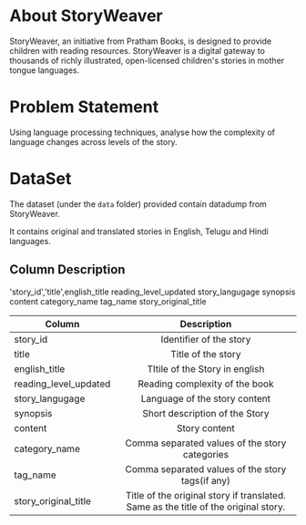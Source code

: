 # About StoryWeaver

StoryWeaver, an initiative from Pratham Books, is designed to provide children with reading resources.
StoryWeaver is a digital gateway to thousands of richly illustrated, open-licensed children's stories in mother tongue languages.

# Problem Statement

Using language processing techniques, analyse how the complexity of language changes across levels of the story.


# DataSet

The dataset (under the `data` folder) provided contain datadump from StoryWeaver.

It contains original and translated stories in English, Telugu and Hindi languages.

## Column Description
'story_id','title',english_title	reading_level_updated	story_langugage	synopsis	content	category_name	tag_name	story_original_title

| **Column**            | **Description**   |
| --------------------- |:-------------:|
| story_id              | Identifier of the story |
| title                 | Title of the story
| english_title         | TItile of the Story in english      |
| reading_level_updated | Reading complexity of the book      |
| story_langugage       | Language of the story content              |
| synopsis              | Short description of the Story              |
| content               | Story content               |
| category_name         | Comma separated values of the story categories             |
| tag_name              | Comma separated values of the story tags(if any)              |
| story_original_title  | Title of the original story if translated. Same as the title of the original story.               |
